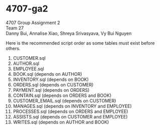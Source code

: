 # 4707-ga2
4707 Group Assignment 2 <br>
Team 27 <br>
Danny Bui, Annalise Xiao, Shreya Srivasyava, Vy Bui Nguyen <br>

Here is the recommended script order as some tables must exist before others. <br>
1. CUSTOMER.sql <br>
2. AUTHOR.sql <br>
3. EMPLOYEE.sql <br>
4. BOOK.sql (depends on AUTHOR) <br>
5. INVENTORY.sql (depends on BOOK) <br>
6. ORDERS.sql (depends on CUSTOMER) <br>
7. PAYMENT.sql (depends on ORDERS) <br>
8. CONTAIN.sql (depends on ORDERS and BOOK) <br>
9. CUSTOMER_EMAIL.sql (depends on CUSTOMER) <br>
10. MANAGES.sql (depends on INVENTORY and EMPLOYEE) <br>
11. PROCESSES.sql (depends on ORDERS and EMPLOYEE) <br>
12. ASSISTS.sql (depends on CUSTOMER and EMPLOYEE) <br>
13. WRITES.sql (depends on AUTHOR and BOOK) <br>
